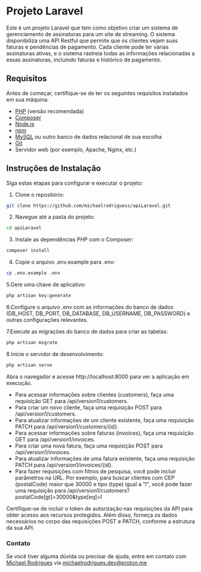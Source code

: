 # Projeto Laravel

Este é um projeto Laravel que tem como objetivo criar um sistema de gerenciamento de assinaturas para um site de streaming. O sistema disponibiliza uma API Restful que permite que os clientes vejam suas faturas e pendências de pagamento. Cada cliente pode ter várias assinaturas ativas, e o sistema rastreia todas as informações relacionadas a essas assinaturas, incluindo faturas e histórico de pagamento.


## Requisitos

Antes de começar, certifique-se de ter os seguintes requisitos instalados em sua máquina:

- [PHP](https://www.php.net/) (versão recomendada)
- [Composer](https://getcomposer.org/)
- [Node.js](https://nodejs.org/)
- [npm](https://www.npmjs.com/)
- [MySQL](https://www.mysql.com/) ou outro banco de dados relacional de sua escolha
- [Git](https://git-scm.com/)
- Servidor web (por exemplo, Apache, Nginx, etc.)

## Instruções de Instalação

Siga estas etapas para configurar e executar o projeto:

1. Clone o repositório:

```bash
git clone https://github.com/michaelrodriguess/apiLaravel.git
```
2. Navegue até a pasta do projeto:

  ```bash
  cd apiLaravel
```
3. Instale as dependências PHP com o Composer:

  ```bash
  composer install
  ```  
4. Copie o arquivo .env.example para .env:

  ```bash
  cp .env.example .env
```
5.Gere uma chave de aplicativo:

  ```bash
  php artisan key:generate
```

6.Configure o arquivo .env com as informações do banco de dados (DB_HOST, DB_PORT, DB_DATABASE, DB_USERNAME, DB_PASSWORD) e outras configurações relevantes.


7.Execute as migrações do banco de dados para criar as tabelas:

  ```bash
  php artisan migrate
```
8.Inicie o servidor de desenvolvimento:

  ```bash
  php artisan serve
```

Abra o navegador e acesse http://localhost:8000 para ver a aplicação em execução.

- Para acessar informações sobre clientes (customers), faça uma requisição GET para /api/version1/customers.
- Para criar um novo cliente, faça uma requisição POST para /api/version1/customers.
- Para atualizar informações de um cliente existente, faça uma requisição PATCH para /api/version1/customers/{id}.
- Para acessar informações sobre faturas (invoices), faça uma requisição GET para /api/version1/invoices.
- Para criar uma nova fatura, faça uma requisição POST para /api/version1/invoices.
- Para atualizar informações de uma fatura existente, faça uma requisição PATCH para /api/version1/invoices/{id}.
- Para fazer requisições com filtros de pesquisa, você pode incluir parâmetros na URL. Por exemplo, para buscar clientes com CEP (postalCode) maior que 30000 e tipo (type) igual a "I", você pode fazer uma requisição para /api/version1/customers?postalCode[gt]=30000&type[eq]=I

Certifique-se de incluir o token de autorização nas requisições da API para obter acesso aos recursos protegidos. Além disso, forneça os dados necessários no corpo das requisições POST e PATCH, conforme a estrutura da sua API.

### Contato
Se você tiver alguma dúvida ou precisar de ajuda, entre em contato com [Michael Rodrigues](https://www.linkedin.com/in/michaelrodriguess/) via michaelrodrigues.dev@proton.me

